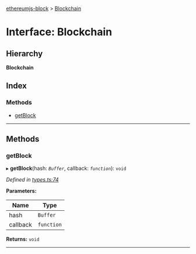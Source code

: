 [ethereumjs-block](../README.md) > [Blockchain](../interfaces/blockchain.md)

# Interface: Blockchain

## Hierarchy

**Blockchain**

## Index

### Methods

- [getBlock](blockchain.md#getblock)

---

## Methods

<a id="getblock"></a>

### getBlock

▸ **getBlock**(hash: _`Buffer`_, callback: _`function`_): `void`

_Defined in [types.ts:74](https://github.com/ethereumjs/ethereumjs-block/blob/4769f90/src/types.ts#L74)_

**Parameters:**

| Name     | Type       |
| -------- | ---------- |
| hash     | `Buffer`   |
| callback | `function` |

**Returns:** `void`

---
